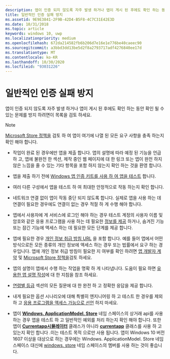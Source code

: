 ```yaml
---
description: 앱이 인증 되지 않도록 자주 발생 하거나 앱이 게시 된 후에도 확인 하는 동안 확인 될 수 있는 문제를 방지 하려면이 목록을 검토 하세요.
title: 일반적인 인증 실패 방지
ms.assetid: 9E9E3841-2F9B-42D4-B5F8-4C7C31E42E3D
ms.date: 10/31/2018
ms.topic: article
keywords: windows 10, uwp
ms.localizationpriority: medium
ms.openlocfilehash: 672da214582fb6b206d7e16e1e776be40caeec90
ms.sourcegitcommit: a3bbd3dd13be5d2f8a2793717adf4276840ee17d
ms.translationtype: MT
ms.contentlocale: ko-KR
ms.lasthandoff: 10/30/2020
ms.locfileid: "93031226"
---
```

# <a name="avoid-common-certification-failures"></a>일반적인 인증 실패 방지


앱이 인증 되지 않도록 자주 발생 하거나 앱이 게시 된 후에도 확인 하는 동안 확인 될 수 있는 문제를 방지 하려면이 목록을 검토 하세요.

> [!NOTE]
> [Microsoft Store 정책을](store-policies.md) 검토 하 여 앱이 여기에 나열 된 모든 요구 사항을 충족 하는지 확인 해야 합니다.

-   작업이 완료 된 경우에만 앱을 제출 합니다. 앱의 설명에 따라 예정 된 기능을 언급 하 고, 앱에 불완전 한 섹션, 제작 중인 웹 페이지에 대 한 링크 또는 앱이 완전 하지 않은 느낌을 줄 수 있는 기타 항목을 포함 하지 않는지 확인 하는 것을 환영 합니다.

-   앱을 제출 하기 전에 [Windows 앱 인증 키트를 사용 하 여 앱을 테스트](../debug-test-perf/windows-app-certification-kit.md) 합니다.

-   여러 다른 구성에서 앱을 테스트 하 여 최대한 안정적으로 작동 하는지 확인 합니다.

-   네트워크 연결 없이 앱이 작동 중단 되지 않도록 합니다. 실제로 앱을 사용 하는 데 연결이 필요한 경우에도 연결이 없는 경우 적절 하 게 수행 해야 합니다.

-   앱에서 사용자에 게 서비스에 로그인 해야 하는 경우 테스트 계정의 사용자 이름 및 암호와 같은 응용 프로그램을 사용 하는 데 필요한 [정보를 제공](notes-for-certification.md) 하거나, 숨겨진 기능 또는 잠긴 기능에 액세스 하는 데 필요한 모든 단계를 제공 합니다.

-   앱에 필요한 경우 [개인 정보 취급 방침 URL](enter-app-properties.md#privacy-policy-url) 을 포함 합니다. 예를 들어 앱에서 어떤 방식으로든 모든 종류의 개인 정보에 액세스 하는 경우 또는 법률에서 요구 하는 경우입니다. 앱에 개인 정보 취급 방침이 필요한 지 여부를 확인 하려면 [앱 개발자 계약](/legal/windows/agreements/app-developer-agreement) 및 [Microsoft Store 정책을](store-policies.md)검토 하세요.

-   앱의 설명이 앱에서 수행 하는 작업을 명확 하 게 나타냅니다. 도움이 필요 하면 [유용한 앱 설명 작성](write-a-great-app-description.md)에 대 한 지침을 참조 하세요.

-   [연령별 등급](age-ratings.md) 섹션의 모든 질문에 대 한 완전 하 고 정확한 응답을 제공 합니다.

-   내게 필요한 옵션 시나리오에 대해 특별히 엔지니어링 하 고 테스트 한 경우를 제외 하 고 [응용 프로그램을 액세스 가능으로 선언](product-declarations.md#this-app-has-been-tested-to-meet-accessibility-guidelines) 하지 마세요.

-   앱이 [**Windows. ApplicationModel. Store**](/uwp/api/Windows.ApplicationModel.Store) 네임 스페이스의 상거래 api를 사용 하는 경우 앱을 테스트 하 고 일반적인 예외를 처리 하는지 확인 해야 합니다. 또한 앱이 [**Currentapp시뮬레이터**](/uwp/api/Windows.ApplicationModel.Store.CurrentAppSimulator) 클래스가 아니라 [**currentapp**](/uwp/api/Windows.ApplicationModel.Store.CurrentApp) 클래스를 사용 하 고 있는지 확인 합니다 .이는 테스트 목적 으로만 사용 됩니다. 앱이 Windows 10 버전 1607 이상을 대상으로 하는 경우에는 Windows. ApplicationModel. Store 네임 스페이스 대신에 [windows. store](/uwp/api/windows.services.store) 네임 스페이스의 멤버를 사용 하는 것이 좋습니다.


 

 
